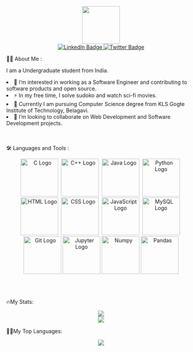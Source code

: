 
<div id="header" align="center">
  <img src="https://media.giphy.com/media/M9gbBd9nbDrOTu1Mqx/giphy.gif" width="100"/>
</div>

<div id="badges" align="center">
  <a href="https://www.linkedin.com/in/arun-ch-406a60205/">
    <img src="https://img.shields.io/badge/LinkedIn-blue?style=for-the-badge&logo=linkedin&logoColor=white" alt="LinkedIn Badge"/>
  </a>
  <a href="https://twitter.com/ArunchandraH">
    <img src="https://img.shields.io/badge/Twitter-blue?style=for-the-badge&logo=twitter&logoColor=white" alt="Twitter Badge"/>
  </a>
</div>
<div align="center">
  <img src="https://komarev.com/ghpvc/?username=Hunking9797&style=flat-square&color=blue" alt=""/>
</div>

👨‍💻 About Me :
<div>
  <p> I am a Undergraduate student from India. <p>
    <li> 🔭 I’m interested in working as a Software Engineer and contributing to software products and open source. </li>  
    <li> ⚡ In my free time, I solve sudoko and watch sci-fi movies. </li>
    <li> 🏫 Currently I am pursuing Computer Science degree from KLS Gogte Institute of Technology, Belagavi. </li>
    <li> 👯 I’m looking to collaborate on Web Development and Software Development projects. </li>
</div>
<br><br>

🛠️ Languages and Tools :
<div align="center">
  <img src="https://cdn.worldvectorlogo.com/logos/c-1.svg" title="C" alt="C Logo" width="100" height="100"/>&nbsp;
  <img src="https://cdn.worldvectorlogo.com/logos/c.svg" title="C++" alt="C++ Logo" width="100" height="100"/>&nbsp;
  <img src="https://cdn.worldvectorlogo.com/logos/java-4.svg" title="Java" alt="Java Logo" width="100" height="100"/>&nbsp;
  <img src="https://cdn.worldvectorlogo.com/logos/python-5.svg" title="Python" alt="Python Logo" width="100" height="100"/>&nbsp;
  <img src="https://cdn.worldvectorlogo.com/logos/html-1.svg" title="HTML5" alt="HTML Logo" width="100" height="100"/>&nbsp;
  <img src="https://cdn.worldvectorlogo.com/logos/css-3.svg"  title="CSS3" alt="CSS Logo" width="100" height="100"/>&nbsp;
  <img src="https://cdn.worldvectorlogo.com/logos/javascript-1.svg" title="JavaScript" alt="JavaScript Logo" width="100" height="100"/>&nbsp;
  <img src="https://cdn.jsdelivr.net/gh/devicons/devicon/icons/mysql/mysql-original-wordmark.svg" title="MySQL Logo"  alt="MySQL Logo" width="100" height="100"/>&nbsp;
  <img src="https://cdn.worldvectorlogo.com/logos/git-bash.svg" title="Git" alt="Git Logo" width="100" height="100"/>
  <img src="https://cdn.jsdelivr.net/gh/devicons/devicon/icons/jupyter/jupyter-original-wordmark.svg" title="Jupyter" alt="Jupyter Logo" width="100" height="100"/>
  <img src="https://cdn.jsdelivr.net/gh/devicons/devicon/icons/numpy/numpy-original-wordmark.svg" title="Numpy" alt="Numpy" width="100" height="100" />
  <img src="https://cdn.jsdelivr.net/gh/devicons/devicon/icons/pandas/pandas-original-wordmark.svg" title="Pandas" alt="Pandas" width="100" height="100"/>      
</div>
  
<br><br>

🔥My Stats:<br>

<div align="center">
  <img src="https://github-readme-stats.vercel.app/api?username=Hunking9797&theme=dark"/>
</div>

<div align="center">
  <img src="https://streak-stats.demolab.com/?user=Hunking9797&theme=chartreuse-dark"/>
</div>

👨‍💻My Top Languages:<br>
<div align="center">
  <img src="https://github-readme-stats.vercel.app/api/top-langs/?username=Hunking9797&theme=chartreuse-dark"/>
</div>

<!--
**Hunking9797/Hunking9797** is a ✨ _special_ ✨ repository because its `README.md` (this file) appears on your GitHub profile.

Here are some ideas to get you started:

- 🔭 I’m currently working on ...
- 🌱 I’m currently learning ...
- 👯 I’m looking to collaborate on ...
- 🤔 I’m looking for help with ...
- 💬 Ask me about ...
- 📫 How to reach me: ...
- 😄 Pronouns: ...
- ⚡ Fun fact: ...
-->
